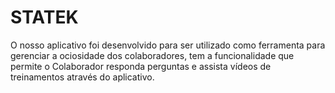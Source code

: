# STATEK
O nosso aplicativo foi desenvolvido para ser utilizado como ferramenta para gerenciar a ociosidade dos colaboradores, tem a funcionalidade que permite o Colaborador responda perguntas e assista vídeos de treinamentos através do aplicativo.
